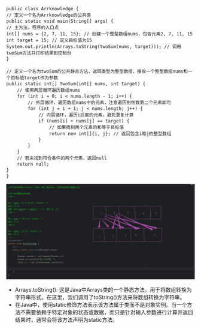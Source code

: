     public class Arrknowledge {
    // 定义一个名为Arrknowledge的公共类
    public static void main(String[] args) {
    // 主方法，程序的入口点
    int[] nums = {2, 7, 11, 15}; // 创建一个整型数组nums，包含元素2, 7, 11, 15
    int target = 15; // 定义目标值为15
    System.out.println(Arrays.toString(twoSum(nums, target))); // 调用twoSum方法并打印结果到控制台
    }

    // 定义一个名为twoSum的公共静态方法，返回类型为整型数组，接收一个整型数组nums和一个目标值target作为参数
    public static int[] twoSum(int[] nums, int target) {
        // 使用两层循环遍历数组nums
        for (int i = 0; i < nums.length - 1; i++) {
            // 外层循环，遍历数组nums中的元素，注意遍历到倒数第二个元素即可
            for (int j = i + 1; j < nums.length; j++) {
                // 内层循环，遍历i后面的元素，避免重复计算
                if (nums[i] + nums[j] == target) {
                    // 如果找到两个元素的和等于目标值
                    return new int[]{i, j}; // 返回包含i和j的整型数组
                }
            }
        }
        // 若未找到符合条件的两个元素，返回null
        return null; 
    }
    }

![img.png](img.png)
- Arrays.toString(): 这是Java中Arrays类的一个静态方法，用于将数组转换为字符串形式。在这里，我们调用了toString()方法来将数组转换为字符串。
- 在Java中，使用static修饰方法表示该方法属于类而不是对象实例。当一个方法不需要依赖于特定对象的状态或数据，而只是针对输入参数进行计算并返回结果时，通常会将该方法声明为static方法。